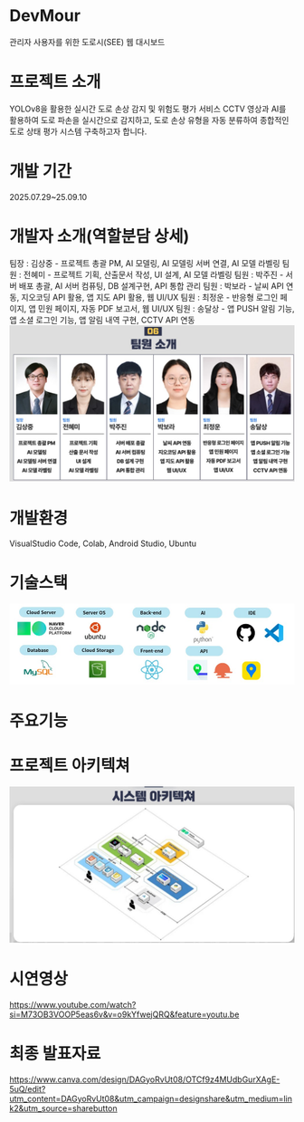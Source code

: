 # DevMour
관리자 사용자를 위한 도로시(SEE) 웹 대시보드
# 프로젝트 소개
YOLOv8을 활용한 실시간 도로 손상 감지 및 위험도 평가 서비스
CCTV 영상과 AI를 활용하여 도로 파손을 실시간으로 감지하고, 도로 손상 유형을 자동 분류하여 종합적인 도로 상태 평가 시스템 구축하고자 합니다.
# 개발 기간
2025.07.29~25.09.10
# 개발자 소개(역할분담 상세)
팀장 : 김상중 - 프로젝트 총괄 PM, AI 모델링, AI 모델링 서버 연결, AI 모델 라벨링
팀원 : 전혜미 - 프로젝트 기획, 산출문서 작성, UI 설계, AI 모델 라벨링
팀원 : 박주진 - 서버 배포 총괄, AI 서버 컴퓨팅, DB 설계구현, API 통합 관리
팀원 : 박보라 - 날씨 API 연동, 지오코딩 API 활용, 앱 지도 API 활용, 웹 UI/UX
팀원 : 최정운 - 반응형 로그인 페이지, 앱 민원 페이지, 자동 PDF 보고서, 웹 UI/UX
팀원 : 송달상 - 앱 PUSH 알림 기능, 앱 소셜 로그인 기능, 앱 알림 내역 구현, CCTV API 연동
![팀원소개](https://github.com/2025-SMHRD-SW-BigData/DevMour/blob/master/%ED%8C%80%EC%9B%90%EC%86%8C%EA%B0%9C.jpg?raw=true)
# 개발환경
VisualStudio Code, Colab, Android Studio, Ubuntu
# 기술스택
![기술스택](https://github.com/2025-SMHRD-SW-BigData/DevMour/blob/master/%EA%B8%B0%EC%88%A0%20%EC%8A%A4%ED%83%9D.jpg?raw=true)
# 주요기능

# 프로젝트 아키텍쳐
![프로젝트 아키텍처](https://github.com/2025-SMHRD-SW-BigData/DevMour/blob/master/devmour%20%EC%95%84%ED%82%A4%ED%85%8D%EC%B2%98.jpg?raw=true)

# 시연영상
https://www.youtube.com/watch?si=M73OB3VOOP5eas6v&v=o9kYfwejQRQ&feature=youtu.be

# 최종 발표자료
https://www.canva.com/design/DAGyoRvUt08/OTCf9z4MUdbGurXAgE-5uQ/edit?utm_content=DAGyoRvUt08&utm_campaign=designshare&utm_medium=link2&utm_source=sharebutton
